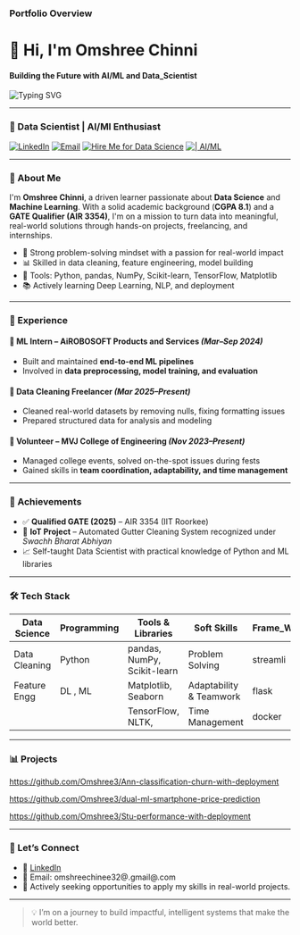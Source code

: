 ###  Portfolio Overview


  #                                                           👋 Hi, I'm Omshree Chinni

####                                            Building the Future with AI/ML and Data_Scientist

   ![Typing SVG](https://readme-typing-svg.demolab.com?font=Orbitron&size=28&duration=3000&pause=500&center=true&vCenter=true&width=500&lines=AI%2FML+Enthusiast;Data+Science+Explorer;Always+Learning+and+Building)


---
###                                                       🚀 Data Scientist | AI/Ml Enthusiast

[![LinkedIn](https://img.shields.io/badge/-LinkedIn-0077B5?style=for-the-badge&logo=linkedin)](https://linkedin.com/in/omshree-chinni-a4a48a249)
[![Email](https://img.shields.io/badge/-Email-blue?style=for-the-badge&logo=gmail)](mailto:your.email@example.com)
[![Hire Me for Data Science](https://img.shields.io/badge/Hire%20Me-Data%20Scientist-0A66C2?style=flat-square&logo=databricks)](mailto:omshreechinni@gmail.com)
[![| AI/ML](https://img.shields.io/badge/%20-AI%2FML%20Engineer-6F42C1?style=flat-square&logo=openai)](mailto:omshreechinni@gmail.com)



---

### 🌟 About Me

I'm **Omshree Chinni**, a driven learner passionate about **Data Science** and **Machine Learning**. With a solid academic background (**CGPA 8.1**) and a **GATE Qualifier (AIR 3354)**,  I'm on a mission to turn data into meaningful, real-world solutions through hands-on projects, freelancing, and internships.

- 🧠 Strong problem-solving mindset with a passion for real-world impact  
- 📊 Skilled in data cleaning, feature engineering, model building  
- 🔧 Tools: Python, pandas, NumPy, Scikit-learn, TensorFlow, Matplotlib  
- 📚 Actively learning Deep Learning, NLP, and deployment

---

### 💼 Experience

#### 🧪 ML Intern – AiROBOSOFT Products and Services *(Mar–Sep 2024)*
- Built and maintained **end-to-end ML pipelines**
- Involved in **data preprocessing, model training, and evaluation**

#### 🧹 Data Cleaning Freelancer *(Mar 2025–Present)*
- Cleaned real-world datasets by removing nulls, fixing formatting issues
- Prepared structured data for analysis and modeling

#### 🏫 Volunteer – MVJ College of Engineering *(Nov 2023–Present)*
- Managed college events, solved on-the-spot issues during fests
- Gained skills in **team coordination, adaptability, and time management**

---

### 🏅 Achievements

- ✅ **Qualified GATE (2025)** – AIR 3354 (IIT Roorkee)
- 🌱 **IoT Project** – Automated Gutter Cleaning System recognized under *Swachh Bharat Abhiyan*
- 📈 Self-taught Data Scientist with practical knowledge of Python and ML libraries

---

### 🛠️ Tech Stack

| Data Science     | Programming | Tools & Libraries         | Soft Skills             | Frame_Woek |
|------------------|-------------|----------------------------|--------------------------|-----------|
| Data Cleaning    | Python      | pandas, NumPy, Scikit-learn | Problem Solving         | streamli  |
| Feature Engg     | DL , ML      | Matplotlib, Seaborn        | Adaptability & Teamwork |  flask     |
|                  |              | TensorFlow, NLTK,         | Time Management         |   docker    |

---
### 📊 Projects

https://github.com/Omshree3/Ann-classification-churn-with-deployment

https://github.com/Omshree3/dual-ml-smartphone-price-prediction

https://github.com/Omshree3/Stu-performance-with-deployment


---

### 🔗 Let’s Connect

- 🔗 [LinkedIn](https://linkedin.com/in/omshree-chinni-a4a48a249)
- 📧 Email: omshreechinee32@.gmail@.com
- 💬 Actively seeking opportunities to apply my skills in real-world projects.

---

> 💡 I’m on a journey to build impactful, intelligent systems that make the world better.

